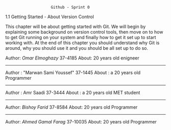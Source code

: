						Github - Sprint 0




1.1 Getting Started - About Version Control

This chapter will be about getting started with Git. We will begin by explaining some background on version control tools, then move on to how to get Git running on your system and finally how to get it set up to start working with. At the end of this chapter you should understand why Git is around, why you should use it and you should be all set up to do so.








Author: *Omar Elmoghazy* 37-4185
About: 20 years old enigneer

------------------------------------------------------

Author : "Marwan Sami Youssef" 37-1445
About : a 20 years old Programmer

------------------------------------------------------

Author : Amr Saadi 37-3444
About : a 20 years old MET student

------------------------------------------------------

Author: *Bishoy Farid* 37-8584
About: 20 years old Programmer

------------------------------------------------------
Author: *Ahmed Gamal Farag* 37-10035
About: 20 years old Programmer

